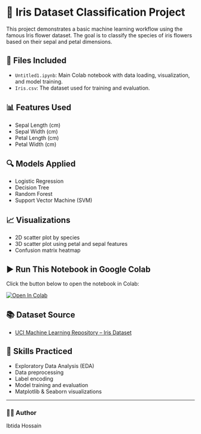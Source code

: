 # 🌸 Iris Dataset Classification Project

This project demonstrates a basic machine learning workflow using the famous Iris flower dataset. The goal is to classify the species of iris flowers based on their sepal and petal dimensions.

## 📁 Files Included

- `Untitled1.ipynb`: Main Colab notebook with data loading, visualization, and model training.
- `Iris.csv`: The dataset used for training and evaluation.

## 📊 Features Used

- Sepal Length (cm)
- Sepal Width (cm)
- Petal Length (cm)
- Petal Width (cm)

## 🔍 Models Applied

- Logistic Regression
- Decision Tree
- Random Forest
- Support Vector Machine (SVM)

## 📈 Visualizations

- 2D scatter plot by species
- 3D scatter plot using petal and sepal features
- Confusion matrix heatmap

## ▶️ Run This Notebook in Google Colab

Click the button below to open the notebook in Colab:

[![Open In Colab](https://colab.research.google.com/assets/colab-badge.svg)](https://colab.research.google.com/github/your-username/your-repo-name/blob/main/Untitled1.ipynb)

## 📚 Dataset Source

- [UCI Machine Learning Repository – Iris Dataset](https://archive.ics.uci.edu/ml/datasets/iris)

## 🧠 Skills Practiced

- Exploratory Data Analysis (EDA)
- Data preprocessing
- Label encoding
- Model training and evaluation
- Matplotlib & Seaborn visualizations

---

### 👩‍💻 Author

Ibtida Hossain

